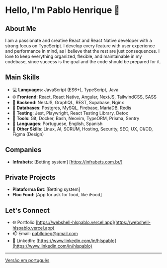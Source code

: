 
# Hello, I'm Pablo Henrique 👋

## About Me
I am a passionate and creative React and React Native developer with a strong focus on TypeScript. 
I develop every feature with user experience and performance in mind, as I believe that the rest are just consequences. 
I love to keep everything organized, flexible, and maintainable in my codebase, since success is the goal and the code should be prepared for it.

## Main Skills
- 💻 **Languages**: JavaScript (ES6+), TypeScript, Java
- 🌐 **Frontend**: React, React Native, Angular, NextJS, TailwindCSS, SASS
- 🔗 **Backend**: NestJS, GraphQL, REST, Supabase, Nginx 
- 💾 **Databases**: Postgres, MySQL, Firebase, MariaDB, Redis
- 💾 **Testing**:  Jest, Playwright, React Testing Library, Detox
- 🔧 **Tools**: Git, Docker, Bash, Neovim, TypeORM, Prisma, Sentry
- 🚀 **Languages**: Portuguese, English, Spanish
- 🚀 **Other Skills**: Linux, AI, SCRUM,  Hosting, Security, SEO, UX, CI/CD, Figma (Design)

## Companies
- **Infrabets**: [Betting system] [https://infrabets.com.br/]

## Private Projects
- **Plataforma Bet**: [Betting system] 
- **Floc Food**: [App for ask for food, like iFood] 

## Let's Connect
- 🌐 Portfolio [https://webshell-hlspablo.vercel.app](https://webshell-hlspablo.vercel.app)
- 📫 Email: pabllobeg@gmail.com
- 📱 LinkedIn: [https://www.linkedin.com/in/hlspablo](https://www.linkedin.com/in/hlspablo)

---
[Versão em português](README-ptBR.md)
